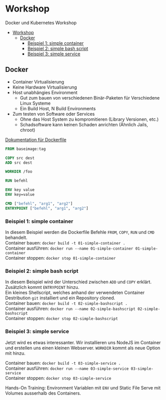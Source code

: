 # Workshop
Docker und Kubernetes Workshop

- [Workshop](#workshop)
  - [Docker](#docker)
    - [Beispiel 1: simple container](#beispiel-1-simple-container)
    - [Beispiel 2: simple bash script](#beispiel-2-simple-bash-script)
    - [Beispiel 3: simple service](#beispiel-3-simple-service)

## Docker

* Container Virtualisierung
* Keine Hardware Virtualisierung
* Host unabhängies Environment
  * Gut zum bauen von verschiedenen Binär-Paketen für Verschiedene Linux Systeme
  * Ein Build Host, N Build Environments
* Zum testen von Software oder Services
  * Ohne das Host System zu kompromitieren (Library Versionen, etc.)
  * Schadsoftware kann keinen Schaden anrichten (Ähnlich Jails, chroot)


[Dokumentation für Dockerfile](https://docs.docker.com/engine/reference/builder/)


```Dockerfile
FROM baseimage:tag

COPY src dest
ADD src dest

WORKDIR /foo

RUN befehl

ENV key value
ENV key=value

CMD ["befehl", "arg1", "arg2"]
ENTRYPOINT ["befehl", "arg1", "arg2"]
```

### Beispiel 1: simple container

In diesem Beispiel werden die Dockerfile Befehle `FROM`, `COPY`, `RUN` und `CMD` behandelt.  
Container bauen: `docker build -t 01-simple-container .`  
Container ausführen: `docker run --name 01-simple-container 01-simple-container`  
Container stoppen: `docker stop 01-simple-container`

### Beispiel 2: simple bash script

In diesem Beispiel wird der Unterschied zwischen `ADD` und `COPY` erklärt. Zusätzlich kommt `ENTRYPOINT` hinzu.  
Ein kleines Shellscript, welches anhand der verwendeten Container Destribution `git` installiert und ein Repository cloned.  
Container bauen: `docker build -t 02-simple-bashscript .`  
Container ausführen: `docker run --name 02-simple-bashscript 02-simple-bashscript`  
Container stoppen: `docker stop 02-simple-bashscript`

### Beispiel 3: simple service

Jetzt wird es etwas interessanter. Wir installieren uns NodeJS im Container und erstellen uns einen kleinen Webserver. `WORKDIR` kommt als neue Option mit hinzu.

Container bauen: `docker build -t 03-simple-service .`  
Container ausführen: `docker run --name 03-simple-service 03-simple-service`  
Container stoppen: `docker stop 03-simple-service`

Hands-On Training: Environment Variablen mit `ENV` und Static File Serve mit Volumes ausserhalb des Containers.